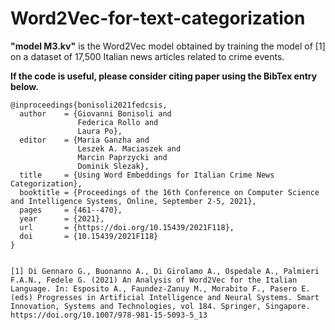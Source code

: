 # Word2Vec-for-text-categorization

<b>"model M3.kv"</b> is the Word2Vec model obtained by training the model of [1] on a dataset of 17,500 Italian news articles related to crime events.


**If the code is useful, please consider citing paper using the BibTex entry below.**

```
@inproceedings{bonisoli2021fedcsis,
  author    = {Giovanni Bonisoli and
               Federica Rollo and
               Laura Po},
  editor    = {Maria Ganzha and
               Leszek A. Maciaszek and
               Marcin Paprzycki and
               Dominik Slezak},
  title     = {Using Word Embeddings for Italian Crime News Categorization},
  booktitle = {Proceedings of the 16th Conference on Computer Science and Intelligence Systems, Online, September 2-5, 2021},
  pages     = {461--470},
  year      = {2021},
  url       = {https://doi.org/10.15439/2021F118},
  doi       = {10.15439/2021F118}
}


[1] Di Gennaro G., Buonanno A., Di Girolamo A., Ospedale A., Palmieri F.A.N., Fedele G. (2021) An Analysis of Word2Vec for the Italian Language. In: Esposito A., Faundez-Zanuy M., Morabito F., Pasero E. (eds) Progresses in Artificial Intelligence and Neural Systems. Smart Innovation, Systems and Technologies, vol 184. Springer, Singapore. https://doi.org/10.1007/978-981-15-5093-5_13
